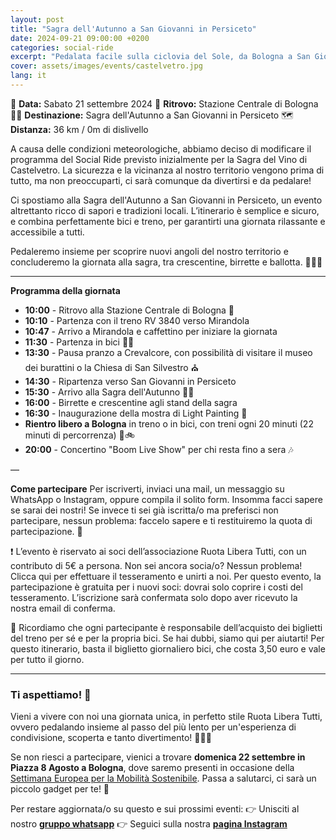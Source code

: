 ```yaml
---
layout: post
title: "Sagra dell'Autunno a San Giovanni in Persiceto"
date: 2024-09-21 09:00:00 +0200
categories: social-ride
excerpt: "Pedalata facile sulla ciclovia del Sole, da Bologna a San Giovanni in Persiceto"
cover: assets/images/events/castelvetro.jpg
lang: it
---
```


📅 **Data:** Sabato 21 settembre 2024
📍 **Ritrovo:** Stazione Centrale di Bologna
🚴‍♂️ **Destinazione:** Sagra dell'Autunno a San Giovanni in Persiceto
🗺️ **Distanza:** 36 km / 0m di dislivello

A causa delle condizioni meteorologiche, abbiamo deciso di modificare il programma del Social Ride previsto inizialmente per la Sagra del Vino di Castelvetro. La sicurezza e la vicinanza al nostro territorio vengono prima di tutto, ma non preoccuparti, ci sarà comunque da divertirsi e da pedalare!

Ci spostiamo alla Sagra dell'Autunno a San Giovanni in Persiceto, un evento altrettanto ricco di sapori e tradizioni locali. L’itinerario è semplice e sicuro, e combina perfettamente bici e treno, per garantirti una giornata rilassante e accessibile a tutti.

Pedaleremo insieme per scoprire nuovi angoli del nostro territorio e concluderemo la giornata alla sagra, tra crescentine, birrette e ballotta. 🚴‍♀️🍻

---
**Programma della giornata**
- **10:00** - Ritrovo alla Stazione Centrale di Bologna 🚂  
- **10:10** - Partenza con il treno RV 3840 verso Mirandola  
- **10:47** - Arrivo a Mirandola e caffettino per iniziare la giornata  
- **11:30** - Partenza in bici 🚴‍♂️  
- **13:30** - Pausa pranzo a Crevalcore, con possibilità di visitare il museo dei burattini o la Chiesa di San Silvestro ⛪️  
- **14:30** - Ripartenza verso San Giovanni in Persiceto  
- **15:30** - Arrivo alla Sagra dell'Autunno 🍻🥟  
- **16:00** - Birrette e crescentine agli stand della sagra  
- **16:30** - Inaugurazione della mostra di Light Painting 🎨  
- **Rientro libero a Bologna** in treno o in bici, con treni ogni 20 minuti (22 minuti di percorrenza) 🚆🚲  
- **20:00** - Concertino "Boom Live Show" per chi resta fino a sera 🎶

—

**Come partecipare**
Per iscriverti, inviaci una mail, un messaggio su WhatsApp o Instagram, oppure compila il solito form. Insomma facci sapere se sarai dei nostri!
Se invece ti sei già iscritta/o ma preferisci non partecipare, nessun problema: faccelo sapere e ti restituiremo la quota di partecipazione. 🤑

❗️ L’evento è riservato ai soci dell’associazione Ruota Libera Tutti, con un contributo di 5€ a persona.
Non sei ancora socia/o? Nessun problema! Clicca qui per effettuare il tesseramento e unirti a noi. Per questo evento, la partecipazione è gratuita per i nuovi soci: dovrai solo coprire i costi del tesseramento. L’iscrizione sarà confermata solo dopo aver ricevuto la nostra email di conferma.

🚆 Ricordiamo che ogni partecipante è responsabile dell’acquisto dei biglietti del treno per sé e per la propria bici. Se hai dubbi, siamo qui per aiutarti! Per questo itinerario, basta il biglietto giornaliero bici, che costa 3,50 euro e vale per tutto il giorno.

---

### **Ti aspettiamo! 🌟**

Vieni a vivere con noi una giornata unica, in perfetto stile Ruota Libera Tutti, ovvero pedalando insieme al passo del più lento per un'esperienza di condivisione, scoperta e tanto divertimento! 🚴‍♀️🍇 

Se non riesci a partecipare, vienici a trovare **domenica 22 settembre in Piazza 8 Agosto a Bologna**, dove saremo presenti in occasione della [Settimana Europea per la Mobilità Sostenibile](https://ruota-libera-tutti.github.io/altri-eventi/2024/09/22/sem). Passa a salutarci, ci sarà un piccolo gadget per te! 🎁

Per restare aggiornata/o su questo e sui prossimi eventi: 
👉 Unisciti al nostro **[gruppo whatsapp](https://chat.whatsapp.com/L0AhkPWrf7PKQyTK6Fuf16)**
👉 Seguici sulla nostra **[pagina Instagram](https://instagram.com/ruotaliberatutti)**

